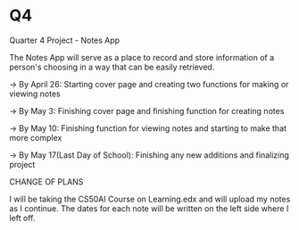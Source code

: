 # Q4
Quarter 4 Project - Notes App

The Notes App will serve as a place to record and store information of a person's choosing in a way that can be easily retrieved.

-> By April 26: Starting cover page and creating two functions for making or viewing notes 

-> By May 3: Finishing cover page and finishing function for creating notes

-> By May 10: Finishing function for viewing notes and starting to make that more complex

-> By May 17(Last Day of School): Finishing any new additions and finalizing project 

CHANGE OF PLANS

I will be taking the CS50AI Course on Learning.edx and will upload my notes as I continue.
The dates for each note will be written on the left side where I left off.
